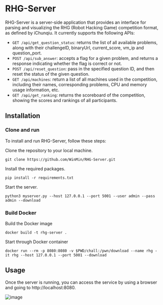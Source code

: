 # RHG-Server

RHG-Server is a server-side application that provides an interface for parsing and visualizing the RHG (Robot Hacking Game) competition format, as defined by iChunqiu. It currently supports the following APIs:

- `GET /api/get_question_status`: returns the list of all available problems, along with their challengeID, binaryUrl, current_score, vm_ip and question_port.
- `POST /api/sub_answer`: accepts a flag for a given problem, and returns a response indicating whether the flag is correct or not.
- `POST /api/reset_question`: pass in the specified question ID, and then reset the status of the given question.
- `GET /api/machines`: return a list of all machines used in the competition, including their names, corresponding problems, CPU and memory usage information, etc.
- `GET /api/get_ranking`: returns the scoreboard of the competition, showing the scores and rankings of all participants.

## Installation
### Clone and run
To install and run RHG-Server, follow these steps:

Clone the repository to your local machine.

`git clone https://github.com/WinMin/RHG-Server.git`

Install the required packages.

`pip install -r requirements.txt`

Start the server.

`python3 myserver.py --host 127.0.0.1 --port 5001 --user admin --pass admin --download`

### Build Docker
Build the Docker image

`docker build -t rhg-server .`

Start through Docker container

`docker run --rm -p 8080:8080 -v $PWD/chall:/pwn/download --name rhg -it rhg --host 127.0.0.1 --port 5001 --download`

## Usage

Once the server is running, you can access the service by using a browser and going to http://localhost:8080.

![image](https://user-images.githubusercontent.com/18380453/230137332-a7550ee3-aef7-49b7-b478-b0a496d9794a.png)

